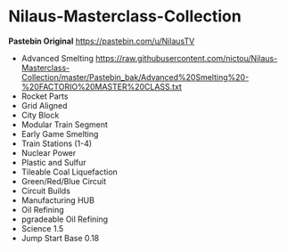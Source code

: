 # Nilaus-Masterclass-Collection
**Pastebin Original** https://pastebin.com/u/NilausTV

* Advanced Smelting https://raw.githubusercontent.com/nictou/Nilaus-Masterclass-Collection/master/Pastebin_bak/Advanced%20Smelting%20-%20FACTORIO%20MASTER%20CLASS.txt
* Rocket Parts 
* Grid Aligned
* City Block
* Modular Train Segment
* Early Game Smelting
* Train Stations (1-4)
* Nuclear Power
* Plastic and Sulfur
* Tileable Coal Liquefaction
* Green/Red/Blue Circuit
* Circuit Builds
* Manufacturing HUB
* Oil Refining
* pgradeable Oil Refining
* Science 1.5 
* Jump Start Base 0.18
